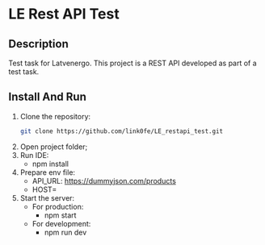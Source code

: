 # LE Rest API Test

## Description

Test task for Latvenergo. This project is a REST API developed as part of a test task.

## Install And Run

1. Clone the repository:
   ```bash
   git clone https://github.com/link0fe/LE_restapi_test.git
2. Open project folder;
3. Run IDE:
    - npm install
4. Prepare env file:
    - API_URL: https://dummyjson.com/products
    - HOST=<your host here>
5. Start the server:
    - For production:
        - npm start
    - For development:
        - npm run dev